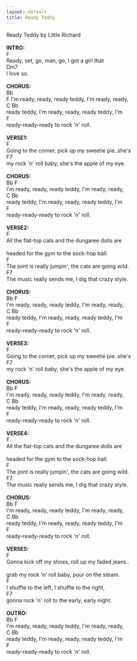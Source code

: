 ```yaml
---
layout: default
title: Ready Teddy
---
```

Ready Teddy by Little Richard<br>
<br>
**INTRO:**<br>
F<br> 
Ready, set, go, man, go, I got a girl that <br>
Dm7<br>
I love so.<br>
 <br>
**CHORUS:**<br>
    Bb         <br>                    F
I'm ready, ready, ready teddy, I'm ready, ready, <br>
                 C      Bb <br>
ready teddy, I'm ready, ready, ready teddy, I'm <br>
F<br>
ready-ready-ready to rock 'n' roll.<br>
 <br>
**VERSE1:**<br>
F<br>
Going to the corner, pick up my sweetie pie..she's <br>
                                 F7<br>
my rock 'n' roll baby, she's the apple of my eye.<br>
 <br>
**CHORUS:**<br>
    Bb                             F<br>
I'm ready, ready, ready teddy, I'm ready, ready, <br>
                 C      Bb<br>
ready teddy, I'm ready, ready, ready teddy, I'm <br>
F<br>
ready-ready-ready to rock 'n' roll.<br>
 <br>
**VERSE2:**<br>
F<br>
All the flat-top cats and the dungaree dolls are <br>
 <br>
headed for the gym to the sock-hop ball.<br>
F<br>
The joint is really jumpin', the cats are going wild.<br>
                             F7<br>
The music really sends me, I dig that crazy style.<br>
 <br>
**CHORUS:**<br>
    Bb                             F<br>
I'm ready, ready, ready teddy, I'm ready, ready, <br>
                 C      Bb<br>
ready teddy, I'm ready, ready, ready teddy, I'm <br>
F<br>
ready-ready-ready to rock 'n' roll.<br>
 <br>
**VERSE3:**<br>
F<br>
Going to the corner, pick up my sweetie pie..she's <br>
                                 F7<br>
my rock 'n' roll baby, she's the apple of my eye.<br>
 <br>
**CHORUS:**<br>
    Bb                             F<br>
I'm ready, ready, ready teddy, I'm ready, ready, <br>
                 C      Bb<br>
ready teddy, I'm ready, ready, ready teddy, I'm <br>
F<br>
ready-ready-ready to rock 'n' roll.<br>
 <br>
**VERSE4:**<br>
F<br>
All the flat-top cats and the dungaree dolls are <br>
 <br>
headed for the gym to the sock-hop ball.<br>
F<br>
The joint is really jumpin', the cats are going wild.<br>
                             F7<br>
The music really sends me, I dig that crazy style.<br>
 <br>
**CHORUS:**<br>
    Bb                             F<br>
I'm ready, ready, ready teddy, I'm ready, ready, <br>
                 C      Bb<br>
ready teddy, I'm ready, ready, ready teddy, I'm <br>
F<br>
ready-ready-ready to rock 'n' roll.<br>
 <br>
**VERSE5:**<br>
F<br>
Gonna kick off my shoes, roll up my faded jeans..<br>
 <br>
grab my rock 'n' roll baby, pour on the steam.<br>
F<br>
I shuffle to the left, I shuffle to the right,<br>
                           F7<br>
gonna rock 'n' roll to the early, early night.<br>
 <br>
**OUTRO:**<br>
    Bb                             F<br>
I'm ready, ready, ready teddy, I'm ready, ready, <br>
                 C      Bb<br>
ready teddy, I'm ready, ready, ready teddy, I'm <br>
F<br>
ready-ready-ready to rock 'n' roll.<br>
